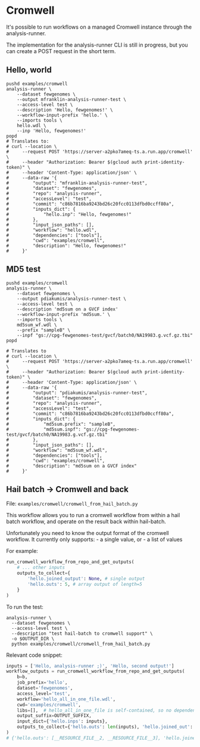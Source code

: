 # Cromwell

It's possible to run workflows on a managed Cromwell instance
through the analysis-runner.

The implementation for the analysis-runner CLI is still in progress,
but you can create a POST request in the short term.

## Hello, world

```shell
pushd examples/cromwell
analysis-runner \
    --dataset fewgenomes \
    --output mfranklin-analysis-runner-test \
    --access-level test \
    --description 'Hello, fewgenomes!' \
    --workflow-input-prefix 'hello.' \
    --imports tools \
    hello.wdl \
    --inp 'Hello, fewgenomes!'
popd
# Translates to:
# curl --location \
#     --request POST 'https://server-a2pko7ameq-ts.a.run.app/cromwell' \
#     --header "Authorization: Bearer $(gcloud auth print-identity-token)" \
#     --header 'Content-Type: application/json' \
#     --data-raw '{
#         "output": "mfranklin-analysis-runner-test",
#         "dataset": "fewgenomes",
#         "repo": "analysis-runner",
#         "accessLevel": "test",
#         "commit": "c86b7816ba9243bd26c20fcc0113dfbd0ccff80a",
#         "inputs_dict": {
#             "hello.inp": "Hello, fewgenomes!"
#         },
#         "input_json_paths": [],
#         "workflow": "hello.wdl",
#         "dependencies": ["tools"],
#         "cwd": "examples/cromwell",
#         "description": "Hello, fewgenomes!"
#     }'
```

## MD5 test

```shell
pushd examples/cromwell
analysis-runner \
    --dataset fewgenomes \
    --output pdiakumis/analysis-runner-test \
    --access-level test \
    --description 'md5sum on a GVCF index'
    --workflow-input-prefix 'md5sum.' \
    --imports tools \
    md5sum_wf.wdl \
    --prefix "sampleB" \
    --inpf "gs://cpg-fewgenomes-test/gvcf/batch0/NA19983.g.vcf.gz.tbi"
popd

# Translates to
# curl --location \
#     --request POST 'https://server-a2pko7ameq-ts.a.run.app/cromwell' \
#     --header "Authorization: Bearer $(gcloud auth print-identity-token)" \
#     --header 'Content-Type: application/json' \
#     --data-raw '{
#         "output": "pdiakumis/analysis-runner-test",
#         "dataset": "fewgenomes",
#         "repo": "analysis-runner",
#         "accessLevel": "test",
#         "commit": "c86b7816ba9243bd26c20fcc0113dfbd0ccff80a",
#         "inputs_dict": {
#             "md5sum.prefix": "sampleB",
#             "md5sum.inpf": "gs://cpg-fewgenomes-test/gvcf/batch0/NA19983.g.vcf.gz.tbi"
#         },
#         "input_json_paths": [],
#         "workflow": "md5sum_wf.wdl",
#         "dependencies": ["tools"],
#         "cwd": "examples/cromwell",
#         "description": "md5sum on a GVCF index"
#     }'
```

## Hail batch -> Cromwell and back

File: `examples/cromwell/cromwell_from_hail_batch.py`

This workflow allows you to run a cromwell workflow from within a hail batch workflow,
and operate on the result back within hail-batch.

Unfortunately you need to know the output format of the cromwell workflow.
It currently only supports:
    - a single value, or
    - a list of values

For example:

```python
run_cromwell_workflow_from_repo_and_get_outputs(
    # ... other inputs
    outputs_to_collect={
        'hello.joined_output': None, # single output
        'hello.outs': 5, # array output of length=5
    }
)
```

To run the test:

```shell
analysis-runner \
  --dataset fewgenomes \
  --access-level test \
  --description "test hail-batch to cromwell support" \
  -o $OUTPUT_DIR \
  python examples/cromwell/cromwell_from_hail_batch.py
```

Relevant code snippet:

```python
inputs = ['Hello, analysis-runner ;)', 'Hello, second output!']
workflow_outputs = run_cromwell_workflow_from_repo_and_get_outputs(
    b=b,
    job_prefix='hello',
    dataset='fewgenomes',
    access_level='test',
    workflow='hello_all_in_one_file.wdl',
    cwd='examples/cromwell',
    libs=[],  # hello_all_in_one_file is self-contained, so no dependencies
    output_suffix=OUTPUT_SUFFIX,
    input_dict={'hello.inps': inputs},
    outputs_to_collect={'hello.outs': len(inputs), 'hello.joined_out': None},
)
# {'hello.outs': [__RESOURCE_FILE__2, __RESOURCE_FILE__3], 'hello.joined_out': __RESOURCE_FILE__4}
```
